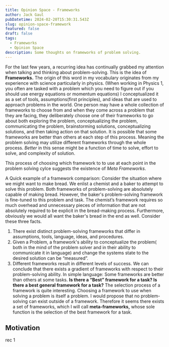 ```yaml
---
title: Opinion Space - Frameworks
author: Jack Gaul
pubDatetime: 2024-02-20T15:30:31.543Z
slug: opinion-space-framework
featured: false
draft: false
tags:
  - Frameworks
  - Opinion Space
description: Some thoughts on frameworks of problem solving.
---
```


For the last few years, a recurring idea has continually grabbed my attention when talking and thinking about problem-solving. This is the idea of **Frameworks.** The origin of this word in my vocabulary originates from my experience with science particularly in physics. (When working in Physics 1, you often are tasked with a problem which you need to figure out if you should use energy equations or momentum equations) I conceptualized it as a set of tools, assumptions(first principles), and ideas that are used to approach problems in the world. One person may have a whole collection of frameworks to choose from and when they come across a problem that they are facing, they deliberately choose one of their frameworks to go about both exploring the problem, conceptualizing the problem, communicating the problem, brainstorming solutions, conceptualizing solutions, and then taking action on that solution. It is possible that some frameworks are better than others at each step of this process. Meaning the problem solving may utilize different frameworks through the whole process. _Better_ in this sense might be a function of time to solve, effort to solve, and complexity of solution.

This process of choosing which framework to to use at each point in the problem solving cylce suggests the existence of _Meta Frameworks_.

A Quick example of a framework comparison: Consider the situation where we might want to make bread. We enlist a chemist and a baker to attempt to solve this problem. Both frameworks of problem-solving are absolutely capable of making bread. However, the baker's problem-solving framework is fine-tuned to this problem and task. The chemist’s framework requires so much overhead and unnecessary pieces of information that are not absolutely required to be explicit in the bread-making process. Furthermore, obviously we would all want the baker's bread in the end as well.
Consider these three facts.

1. There exist distinct problem-solving frameworks that differ in assumptions, tools, language, ideas, and procedures.
2. Given a Problem, a framework's ability to conceptualize the problem( both in the mind of the problem solver and in their ability to communicate it in language) and change the systems state to the desired solution can be “measured”.
3. Different frameworks result in different levels of success.
   We can conclude that there exists a gradient of frameworks with respect to their problem-solving ability.
   In simple language: Some frameworks are better than others at some tasks.
   **Is there a “Best” framework for a task? Is there a best general framework for a task?**
   The selection process of a framework is quite interesting. Choosing a framework to use when solving a problem is itself a problem. I would propose that no problem-solving can exist outside of a framework. Therefore it seems there exists a set of frameworks, which I will call **meta-frameworks,** whose sole function is the selection of the best framework for a task.

## Motivation

rec 1
